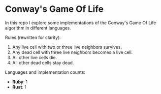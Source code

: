 # Conway's Game Of Life

In this repo I explore some implementations of the Conway's Game Of Life algorithm in different languages.

Rules (rewritten for clarity):

1. Any live cell with two or three live neighbors survives.
2. Any dead cell with three live neighbors becomes a live cell.
3. All other live cells die.
4. All other dead cells stay dead.

Languages and implementation counts:

* **Ruby**: 1
* **Rust**: 1

